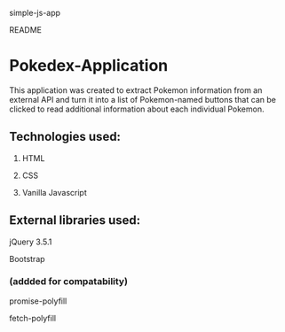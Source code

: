 simple-js-app

README

# **Pokedex-Application**


This application was created to extract Pokemon information from an external API and turn it into a list of Pokemon-named buttons that can be clicked to read additional information about each individual Pokemon.

## Technologies used:

1. HTML

2. CSS

3. Vanilla Javascript

## External libraries used:

jQuery 3.5.1

Bootstrap

### (addded for compatability)

promise-polyfill

fetch-polyfill
